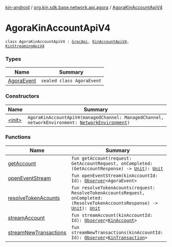 [kin-android](../../index.md) / [org.kin.sdk.base.network.api.agora](../index.md) / [AgoraKinAccountApiV4](./index.md)

# AgoraKinAccountApiV4

`class AgoraKinAccountApiV4 : `[`GrpcApi`](../-grpc-api/index.md)`, `[`KinAccountApiV4`](../../org.kin.sdk.base.network.api/-kin-account-api-v4/index.md)`, `[`KinStreamingApiV4`](../../org.kin.sdk.base.network.api/-kin-streaming-api-v4/index.md)

### Types

| Name | Summary |
|---|---|
| [AgoraEvent](-agora-event/index.md) | `sealed class AgoraEvent` |

### Constructors

| Name | Summary |
|---|---|
| [&lt;init&gt;](-init-.md) | `AgoraKinAccountApiV4(managedChannel: ManagedChannel, networkEnvironment: `[`NetworkEnvironment`](../../org.kin.sdk.base.stellar.models/-network-environment/index.md)`)` |

### Functions

| Name | Summary |
|---|---|
| [getAccount](get-account.md) | `fun getAccount(request: GetAccountRequest, onCompleted: (GetAccountResponse) -> `[`Unit`](https://kotlinlang.org/api/latest/jvm/stdlib/kotlin/-unit/index.html)`): `[`Unit`](https://kotlinlang.org/api/latest/jvm/stdlib/kotlin/-unit/index.html) |
| [openEventStream](open-event-stream.md) | `fun openEventStream(kinAccountId: Id): `[`Observer`](../../org.kin.sdk.base.tools/-observer/index.md)`<AgoraEvent>` |
| [resolveTokenAcounts](resolve-token-acounts.md) | `fun resolveTokenAcounts(request: ResolveTokenAccountsRequest, onCompleted: (ResolveTokenAccountsResponse) -> `[`Unit`](https://kotlinlang.org/api/latest/jvm/stdlib/kotlin/-unit/index.html)`): `[`Unit`](https://kotlinlang.org/api/latest/jvm/stdlib/kotlin/-unit/index.html) |
| [streamAccount](stream-account.md) | `fun streamAccount(kinAccountId: Id): `[`Observer`](../../org.kin.sdk.base.tools/-observer/index.md)`<`[`KinAccount`](../../org.kin.sdk.base.models/-kin-account/index.md)`>` |
| [streamNewTransactions](stream-new-transactions.md) | `fun streamNewTransactions(kinAccountId: Id): `[`Observer`](../../org.kin.sdk.base.tools/-observer/index.md)`<`[`KinTransaction`](../../org.kin.sdk.base.stellar.models/-kin-transaction/index.md)`>` |
